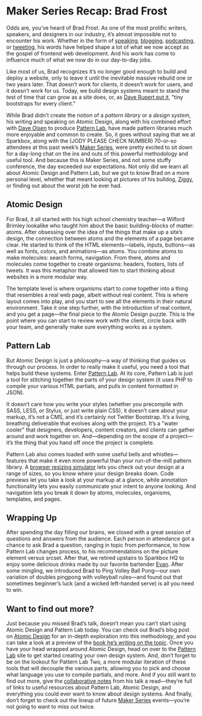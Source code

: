 # Maker Series Recap: Brad Frost
Odds are, you’ve heard of Brad Frost. As one of the most prolific writers, speakers, and designers in our industry, it’s almost impossible not to encounter his work. Whether in the form of [speaking](http://bradfrost.com/speaking/), [blogging](http://bradfrost.com/blog/), [podcasting](http://styleguides.io/podcast/), or [tweeting](https://twitter.com/brad_frost), his words have helped shape a lot of what we now accept as the gospel of frontend web development. And his work has come to influence much of what we now do in our day-to-day jobs.

Like most of us, Brad recognizes it’s no longer good enough to build and deploy a website, only to leave it until the inevitable massive rebuild one or two years later. That doesn’t work for clients, it doesn’t work for users, and it doesn’t work for us. Today, we build design systems meant to stand the test of time that can grow as a site does, or, as [Dave Rupert put it](http://daverupert.com/2013/04/responsive-deliverables/), "tiny bootstraps for every client."

While Brad didn’t create the notion of a *pattern library* or a *design system*, his writing and speaking on Atomic Design, along with his combined effort with [Dave Olsen](https://twitter.com/dmolsen) to produce [Pattern Lab](http://patternlab.io/), have made pattern libraries much more enjoyable and common to create. So, it goes without saying that we at Sparkbox, along with the (JODY PLEASE CHECK NUMBER) 70-or-so attendees at this past week’s [Maker Series](http://buildright.io/maker-series/), were pretty excited to sit down for a day-long chat on the ins and outs of this powerful methodology and useful tool. And because this is Maker Series, and not some stuffy conference, the day exceeded our expectations. Not only did we learn all about Atomic Design and Pattern Lab, but we got to know Brad on a more personal level, whether that meant looking at pictures of his bulldog, [Ziggy](https://twitter.com/ziggyfrost), or finding out about the worst job he ever had.

## Atomic Design
For Brad, it all started with his high school chemistry teacher—a Wilford Brimley lookalike who taught him about the basic building-blocks of matter: atoms. After obsessing over the idea of the things that make up a site’s design, the connection between atoms and the elements of a page became clear. He started to think of the HTML elements—labels, inputs, buttons—as well as fonts, colors, and animations—as atoms. You combine atoms to make molecules: search forms, navigation. From there, atoms and molecules come together to create organisms: headers, footers, lists of tweets. It was this metaphor that allowed him to start thinking about websites in a more modular way.

The template level is where organisms start to come together into a thing that resembles a real web page, albeit without real content. This is where layout comes into play, and you start to see all the elements in their natural environment. Take it one step further, with the introduction of real content, and you get a page—the final piece to the Atomic Design puzzle. This is the point where you can start to review work with the client, circle back with your team, and generally make sure everything works as a system.

## Pattern Lab
But Atomic Design is just a philosophy—a way of thinking that guides us through our process. In order to really make it useful, you need a tool that helps build these systems. Enter [Pattern Lab](http://patternlab.io/). At its core, Pattern Lab is just a tool for stitching together the parts of your design system (it uses PHP to compile your various HTML partials, and pulls in content formatted in JSON). 

It doesn’t care how you write your styles (whether you precompile with SASS, LESS, or Stylus, or just write plain CSS), it doesn’t care about your markup, it’s not a CMS, and it’s certainly not Twitter Bootstrap. It’s a living, breathing deliverable that evolves along with the project. It’s a "water cooler" that designers, developers, content creators, and clients can gather around and work together on. And—depending on the scope of a project—it’s the thing that you hand off once the project is complete.

Pattern Lab also comes loaded with some useful bells and whistles—features that make it even more powerful than your run-of-the-mill pattern library. A [browser resizing simulator](http://bradfrost.com/demo/ish/) lets you check out your design at a range of sizes, so you know where your design breaks down. Code previews let you take a look at your markup at a glance, while annotation functionality lets you easily communicate your intent to anyone looking. And navigation lets you break it down by atoms, molecules, organisms, templates, and pages.

## Wrapping Up
After spending the day filling our brains, we closed with a great session of questions and answers from the audience. Each person in attendance got a chance to ask Brad a question, ranging in topic from performance, to how Pattern Lab changes process, to his recommendations on the picture element versus srcset. After that, we retired upstairs to Sparkbox HQ to enjoy some delicious drinks made by our favorite bartender [Evan](http://daytoncocktailco.com/). After some mingling, we introduced Brad to Ping Volley Ball Pong—our own variation of doubles pingpong with volleyball rules—and found out that sometimes beginner’s luck (and a wicked left-handed serve) is all you need to win.

## Want to find out more?
Just because you missed Brad’s talk, doesn’t mean you can’t start using Atomic Design and Pattern Lab today. You can check out Brad’s blog post on [Atomic Design](http://bradfrost.com/blog/post/atomic-web-design/) for an in-depth exploration into this methodology, and you can take a look at a preview of the [book he’s writing on the topic](http://atomicdesign.bradfrost.com/). Once you have your head wrapped around Atomic Design, head on over to the [Pattern Lab](http://patternlab.io/) site to get started creating your own design system. And, don’t forget to be on the lookout for Pattern Lab Two, a more modular iteration of these tools that will decouple the various parts, allowing you to pick and choose what language you use to compile partials, and more. And if you still want to find out more, give the [collaborative notes](https://docs.google.com/a/heysparkbox.com/document/d/1RlASJwSz1i1NjK8tBq9UqcE_HaGlKPo6awbzyqIL69k/preview?sle=true) from his talk a read—they’re full of links to useful resources about Pattern Lab, Atomic Design, and everything you could ever want to know about design systems. And finally, don’t forget to check out the lineup of future [Maker Series](http://buildright.io/maker-series/) events—you’re not going to want to miss out twice.
